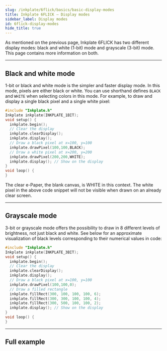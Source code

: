 ```yaml
---
slug: /inkplate/6flick/basics/basic-display-modes
title: Inkplate 6FLICK – Display modes
sidebar_label: Display modes
id: 6flick-display-modes
hide_title: true
---
```


<SectionTitle title="Display Modes" backgroundImage="/img/inkplate_2/hardware.png" />

As mentioned on the previous page, Inkplate 6FLICK has two different display modes: black and white (1-bit) mode and grayscale (3-bit) mode. This page contains more information on both.

---

## Black and white mode

1-bit or black and white mode is the simpler and faster display mode. In this mode, pixels are either black or white. You can use shorthand defines `BLACK` and `WHITE` when selecting colors in this mode. For example, to draw and display a single black pixel and a single white pixel:

```cpp
#include "Inkplate.h"
Inkplate inkplate(INKPLATE_1BIT);
void setup() {
  inkplate.begin();
  // Clear the display
  inkplate.clearDisplay();
  inkplate.display();
  // Draw a black pixel at x=100, y=100
  inkplate.drawPixel(100,100,BLACK);
  // Draw a white pixel at x=200, y=200
  inkplate.drawPixel(200,200,WHITE);
  inkplate.display(); // Show on the display
}
void loop() {
}
```

<InfoBox>The clear e-Paper, the blank canvas, is WHITE in this context. The white pixel in the above code snippet will not be visible when drawn on an already clear screen.</InfoBox>

---

## Grayscale mode

3-bit or grayscale mode offers the possibility to draw in 8 different levels of brightness, not just black and white. See below for an approximate visualization of black levels corresponding to their numerical values in code:

<CenteredImage src="/img/inkplate_6_flick/grayscale.png" alt="3bit grayscale" caption="Black levels in 3-bit mode" width="450px" />

```cpp
#include "Inkplate.h"
Inkplate inkplate(INKPLATE_3BIT);
void setup() {
  inkplate.begin();
  // Clear the display
  inkplate.clearDisplay();
  inkplate.display();
  // Draw a black pixel at x=100, y=100
  inkplate.drawPixel(100,100,0);
  // Draw a filled rectangle
  inkplate.fillRect(300, 100, 100, 100, 6);
  inkplate.fillRect(300, 300, 100, 100, 4);
  inkplate.fillRect(300, 500, 100, 100, 2);
  inkplate.display(); // Show on the display
}
void loop() {
}
```
---

## Full example

<QuickLink 
  title="Inkplate6FLICK_Black_And_White.ino" 
  description="Full example using black and white display mode on Inkplate 6FLICK." 
  url="https://github.com/SolderedElectronics/Inkplate-Arduino-library/blob/dev/examples/Inkplate6FLICK/Basic/Inkplate6FLICK_Black_And_White/Inkplate6FLICK_Black_And_White.ino" 
/>

<QuickLink 
  title="Inkplate6FLICK_Grayscale.ino" 
  description="Full example using grayscale display mode on Inkplate 6FLICK." 
  url="https://github.com/SolderedElectronics/Inkplate-Arduino-library/tree/dev/examples/Inkplate6FLICK/Basic/Inkplate6FLICK_Grayscale" 
/>
